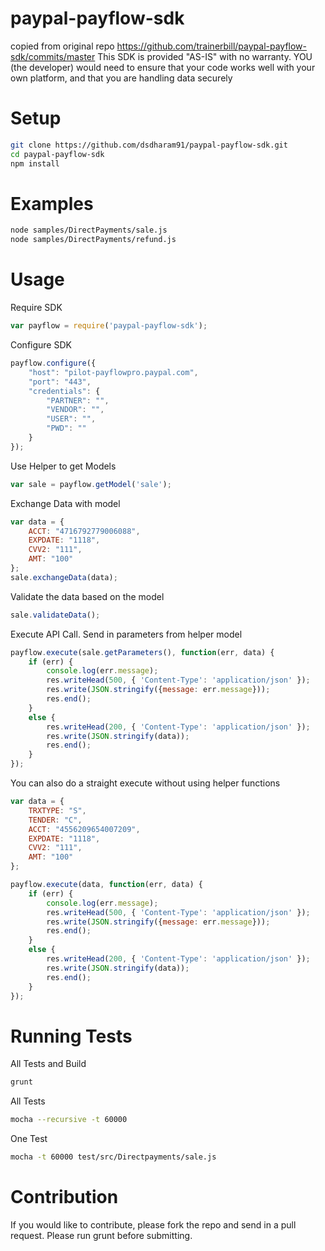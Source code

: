 paypal-payflow-sdk
==================
copied from original repo https://github.com/trainerbill/paypal-payflow-sdk/commits/master
This SDK is provided "AS-IS" with no warranty. YOU (the developer) would need to ensure that your code works well with your own platform, and that you are handling data securely

Setup
==================
```sh
git clone https://github.com/dsdharam91/paypal-payflow-sdk.git
cd paypal-payflow-sdk
npm install
```

Examples
==================
```sh
node samples/DirectPayments/sale.js
node samples/DirectPayments/refund.js
```

Usage
==================
Require SDK
```js
var payflow = require('paypal-payflow-sdk');
```
Configure SDK
```js
payflow.configure({
    "host": "pilot-payflowpro.paypal.com",
    "port": "443",
    "credentials": {
        "PARTNER": "",
        "VENDOR": "",
        "USER": "",
        "PWD": ""
    }
});
```

Use Helper to get Models
```js
var sale = payflow.getModel('sale');
```
Exchange Data with model
```js
var data = {
    ACCT: "4716792779006088",
    EXPDATE: "1118",
    CVV2: "111",
    AMT: "100"
};
sale.exchangeData(data);
```
Validate the data based on the model
```js
sale.validateData();
```

Execute API Call.  Send in parameters from helper model
```js
payflow.execute(sale.getParameters(), function(err, data) {
    if (err) {
        console.log(err.message);
        res.writeHead(500, { 'Content-Type': 'application/json' });
        res.write(JSON.stringify({message: err.message}));
        res.end();
    }
    else {
        res.writeHead(200, { 'Content-Type': 'application/json' });
        res.write(JSON.stringify(data));
        res.end();
    }
});
```

You can also do a straight execute without using helper functions
```js
var data = {
    TRXTYPE: "S",
    TENDER: "C",
    ACCT: "4556209654007209",
    EXPDATE: "1118",
    CVV2: "111",
    AMT: "100"
};

payflow.execute(data, function(err, data) {
    if (err) {
        console.log(err.message);
        res.writeHead(500, { 'Content-Type': 'application/json' });
        res.write(JSON.stringify({message: err.message}));
        res.end();
    }
    else {
        res.writeHead(200, { 'Content-Type': 'application/json' });
        res.write(JSON.stringify(data));
        res.end();
    }
});
```
Running Tests
==================
All Tests and Build
```sh
grunt
```
All Tests
```sh
mocha --recursive -t 60000
```
One Test
```sh
mocha -t 60000 test/src/Directpayments/sale.js
```



Contribution
==================
If you would like to contribute, please fork the repo and send in a pull request.  Please run grunt before submitting.